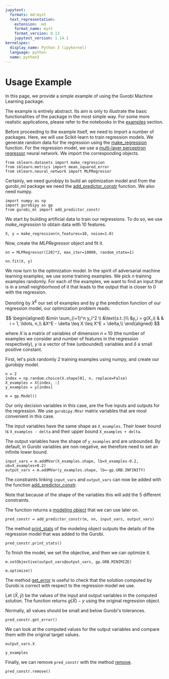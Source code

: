 ```yaml
---
jupytext:
  formats: md:myst
  text_representation:
    extension: .md
    format_name: myst
    format_version: 0.13
    jupytext_version: 1.14.1
kernelspec:
  display_name: Python 3 (ipykernel)
  language: python
  name: python3
---
```


Usage Example
=============

In this page, we provide a simple example of using the Gurobi Machine Learning package.

The example is entirely abstract. Its aim is only to illustrate the basic functionalities of the
package in the most simple way. For some more realistic applications, please refer to the notebooks
in the [examples](mlm-examples.rst) section.

Before proceeding to the example itself, we need to import a number of packages.
Here, we will use Scikit-learn to train regression models. We generate random
data for the regression using the
[make_regression](https://scikit-learn.org/stable/modules/generated/sklearn.datasets.make_regression.html)
function. For the regression model, we use a [multi-layer perceptron
regressor](https://scikit-learn.org/stable/modules/generated/sklearn.neural_network.MLPRegressor.html)
neural network. We import the corresponding objects.

```{code-cell}
from sklearn.datasets import make_regression
from sklearn.metrics import mean_squared_error
from sklearn.neural_network import MLPRegressor
```

Certainly, we need gurobipy to build an optimization model and from the
gurobi_ml package we need the
[add_predictor_constr](api/AbstractPredictorConstr.rst#gurobi_ml.add_predictor_constr)
function. We also need numpy.

```{code-cell}
import numpy as np
import gurobipy as gp
from gurobi_ml import add_predictor_constr
```

We start by building artificial data to train our regressions. To do so, we use _make_regression_ to obtain
data with 10 features.

```{code-cell}
X, y = make_regression(n_features=10, noise=1.0)
```

Now, create the _MLPRegressor_ object and fit it.

```{code-cell}
nn = MLPRegressor([20]*2, max_iter=10000, random_state=1)

nn.fit(X, y)
```

We now turn to the optimization model. In the spirit of adversarial machine
learning examples, we use some training examples. We pick $n$ training examples
randomly. For each of the examples, we want to find an input that is in a small
neighborhood of it that leads to the output that is closer to $0$ with the
regression.

Denoting by $X^E$ our set of examples and by $g$ the prediction function of our
regression model, our optimization problem reads:

$$
\begin{aligned}
&\min \sum_{i=1}^n y_i^2 \\
&\text{s.t.:}\\
&y_i = g(X_i) & & i = 1, \ldots, n,\\
&X^E - \delta \leq X \leq X^E + \delta,\\
\end{aligned}
$$

where $X$ is a matrix of variables of dimension $n \times 10$ (the number of
examples we consider and number of features in the regression respectively), $y$
is a vector of free (unbounded) variables and $\delta$ a small positive
constant.

First, let's pick randomly 2 training examples using numpy, and create our gurobipy model.

```{code-cell}
n = 2
index = np.random.choice(X.shape[0], n, replace=False)
X_examples = X[index, :]
y_examples = y[index]

m = gp.Model()
```

Our only decision variables in this case, are the five inputs and outputs for
the regression. We use `gurobipy.MVar` matrix variables that are most convenient
in this case.

The input variables have the same shape as `X_examples`. Their lower bound is
`X_examples - delta` and their upper bound `X_examples + delta`.

The output variables have the shape of `y_examples` and are unbounded. By
default, in Gurobi variables are non-negative, we therefore need to set an
infinite lower bound.

```{code-cell}
input_vars = m.addMVar(X_examples.shape, lb=X_examples-0.2, ub=X_examples+0.2)
output_vars = m.addMVar(y_examples.shape, lb=-gp.GRB.INFINITY)
```

The constraints linking `input_vars` and `output_vars` can now be added with the
function
[add_predictor_constr](api/AbstractPredictorConstr.rst#gurobi_ml.add_predictor_constr).

Note that because of the shape of the variables this will add the 5 different
constraints.

The function returns a [modeling
object](api/AbstractPredictorConstr.rst#gurobi_ml.modeling.base_predictor_constr.AbstractPredictorConstr)
that we can use later on.

```{code-cell}
pred_constr = add_predictor_constr(m, nn, input_vars, output_vars)
```

The method
[print_stats](api/AbstractPredictorConstr.rst#gurobi_ml.modeling.base_predictor_constr.AbstractPredictorConstr.print_stats)
of the modeling object outputs the details of the regression model that was
added to the Gurobi.

```{code-cell}
pred_constr.print_stats()
```

To finish the model, we set the objective, and then we can optimize it.

```{code-cell}
m.setObjective(output_vars@output_vars, gp.GRB.MINIMIZE)

m.optimize()
```

The method
[get_error](api/AbstractPredictorConstr.rst#gurobi_ml.modeling.base_predictor_constr.AbstractPredictorConstr.get_error)
is useful to check that the solution computed by Gurobi is correct with respect
to the regression model we use.

Let $(\bar X, \bar y)$ be the values of the input and output variables in the
computed solution. The function returns $g(\bar X) - y$ using the original
regression object.

Normally, all values should be small and below Gurobi's tolerances.

```{code-cell}
pred_constr.get_error()
```

We can look at the computed values for the output variables and compare them with the original target values.

```{code-cell}
output_vars.X
```

```{code-cell}
y_examples
```

Finally, we can remove `pred_constr` with the method [remove](api/AbstractPredictorConstr.rst#gurobi_ml.modeling.base_predictor_constr.AbstractPredictorConstr.remove).

```{code-cell}
pred_constr.remove()
```
